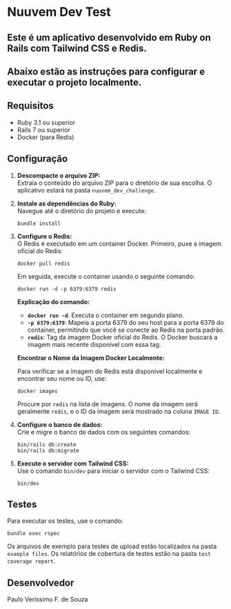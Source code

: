 
# Nuuvem Dev Test

## Este é um aplicativo desenvolvido em Ruby on Rails com Tailwind CSS e Redis.
## Abaixo estão as instruções para configurar e executar o projeto localmente.

## Requisitos

- Ruby 3.1 ou superior
- Rails 7 ou superior
- Docker (para Redis)

## Configuração

1.  **Descompacte o arquivo ZIP:**  
    Extraia o conteúdo do arquivo ZIP para o diretório de sua escolha. O
    aplicativo estará na pasta `nuuvem_dev_challenge`.

2.  **Instale as dependências do Ruby:**  
    Navegue até o diretório do projeto e execute:

        bundle install

3.  **Configure o Redis:**  
    O Redis é executado em um container Docker. Primeiro, puxe a imagem
    oficial do Redis:

        docker pull redis

    Em seguida, execute o container usando o seguinte comando:

        docker run -d -p 6379:6379 redis

    **Explicação do comando:**

    - **`docker run -d`**: Executa o container em segundo plano.
    - **`-p 6379:6379`**: Mapeia a porta 6379 do seu host para a porta
      6379 do container, permitindo que você se conecte ao Redis na
      porta padrão.
    - **`redis`**: Tag da imagem Docker oficial do Redis. O Docker
      buscará a imagem mais recente disponível com essa tag.

    **Encontrar o Nome da Imagem Docker Localmente:**

    Para verificar se a imagem do Redis está disponível localmente e
    encontrar seu nome ou ID, use:

        docker images

    Procure por `redis` na lista de imagens. O nome da imagem será
    geralmente `redis`, e o ID da imagem será mostrado na coluna
    `IMAGE ID`.

4.  **Configure o banco de dados:**  
    Crie e migre o banco de dados com os seguintes comandos:

        bin/rails db:create
        bin/rails db:migrate

5.  **Execute o servidor com Tailwind CSS:**  
    Use o comando `bin/dev` para iniciar o servidor com o Tailwind CSS:

        bin/dev

## Testes

Para executar os testes, use o comando:

    bundle exec rspec

Os arquivos de exemplo para testes de upload estão localizados na pasta
`example files`. Os relatórios de cobertura de testes estão na pasta
`test coverage report`.

## Desenvolvedor

Paulo Verissimo F. de Souza